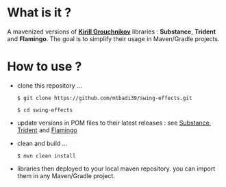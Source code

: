 # What is it ?
A mavenized versions of **[Kirill Grouchnikov](https://github.com/kirill-grouchnikov)** libraries : **Substance**, **Trident** and **Flamingo**. The goal is to simplify their usage in Maven/Gradle projects.
# How to use ?
* clone this repository ...

  `$ git clone https://github.com/mtbadi39/swing-effects.git`
  
  `$ cd swing-effects`
    
* update versions in POM files to their latest releases : see [Substance](https://github.com/kirill-grouchnikov/substance/releases), [Trident](https://github.com/kirill-grouchnikov/trident/releases) and [Flamingo](https://github.com/kirill-grouchnikov/flamingo/releases)
* clean and build ...

  `$ mvn clean install`
  
* libraries then deployed to your local maven repository. you can import them in any Maven/Gradle project.

